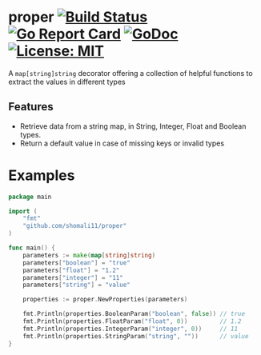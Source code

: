# proper [![Build Status](https://travis-ci.com/shomali11/proper.svg?branch=master)](https://travis-ci.com/shomali11/proper) [![Go Report Card](https://goreportcard.com/badge/github.com/shomali11/proper)](https://goreportcard.com/report/github.com/shomali11/proper) [![GoDoc](https://godoc.org/github.com/shomali11/proper?status.svg)](https://godoc.org/github.com/shomali11/proper) [![License: MIT](https://img.shields.io/badge/License-MIT-yellow.svg)](https://opensource.org/licenses/MIT)

A `map[string]string` decorator offering a collection of helpful functions to extract the values in different types

## Features

* Retrieve data from a string map, in String, Integer, Float and Boolean types.
* Return a default value in case of missing keys or invalid types

# Examples

```go
package main

import (
	"fmt"
	"github.com/shomali11/proper"
)

func main() {
	parameters := make(map[string]string)
	parameters["boolean"] = "true"
	parameters["float"] = "1.2"
	parameters["integer"] = "11"
	parameters["string"] = "value"

	properties := proper.NewProperties(parameters)

	fmt.Println(properties.BooleanParam("boolean", false)) // true
	fmt.Println(properties.FloatParam("float", 0))         // 1.2
	fmt.Println(properties.IntegerParam("integer", 0))     // 11
	fmt.Println(properties.StringParam("string", ""))      // value
}
```